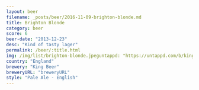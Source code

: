 ```yaml
---
layout: beer
filename: _posts/beer/2016-11-09-brighton-blonde.md
title: Brighton Blonde
category: beer
score: 6
beer-date: "2013-12-23"
desc: "Kind of tasty lager"
permalink: /beer/:title.html
img: /img/list/brighton-blonde.jpeguntappd: "https://untappd.com/b/king-beer-brighton-blonde/113189"
country: "England"
brewery: "King Beer"
breweryURL: "breweryURL"
style: "Pale Ale - English"
---
```

